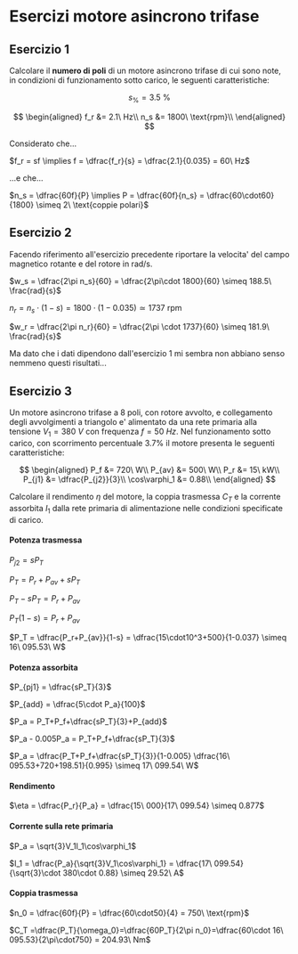 # Esercizi motore asincrono trifase  

## Esercizio 1  

Calcolare il **numero di poli** di un motore asincrono trifase di cui sono note, in condizioni di funzionamento sotto carico, le seguenti caratteristiche:  

```math
    s_\% = 3.5\ \%
```
$$
\begin{aligned}
    f_r &= 2.1\ Hz\\
    n_s &= 1800\ \text{rpm}\\
\end{aligned}
$$

Considerato che...  

$f_r = sf \implies f = \dfrac{f_r}{s} = \dfrac{2.1}{0.035} = 60\ Hz$  

...e che...  

$n_s = \dfrac{60f}{P} \implies P = \dfrac{60f}{n_s} = \dfrac{60\cdot60}{1800} \simeq 2\ \text{coppie polari}$  


## Esercizio 2  

Facendo riferimento all'esercizio precedente riportare la velocita' del campo magnetico rotante e del rotore in rad/s.  

$w_s = \dfrac{2\pi n_s}{60} = \dfrac{2\pi\cdot 1800}{60} \simeq 188.5\ \frac{rad}{s}$  

$n_r = n_s\cdot(1-s) = 1800\cdot(1-0.035) \simeq 1737\ \text{rpm}$  

$w_r = \dfrac{2\pi n_r}{60} = \dfrac{2\pi \cdot 1737}{60} \simeq 181.9\ \frac{rad}{s}$  

Ma dato che i dati dipendono dall'esercizio 1 mi sembra non abbiano senso nemmeno questi risultati...  

## Esercizio 3  

Un motore asincrono trifase a 8 poli, con rotore avvolto, e collegamento degli avvolgimenti a triangolo e' alimentato da una rete primaria alla tensione $V_1 = 380\ V$ con frequenza $f=50\ Hz$. Nel funzionamento sotto carico, con scorrimento percentuale 3.7% il motore presenta le
seguenti caratteristiche:  

$$
\begin{aligned}
    P_f &= 720\ W\\
    P_{av} &= 500\ W\\
    P_r &= 15\ kW\\
    P_{j1} &= \dfrac{P_{j2}}{3}\\
    \cos\varphi_1 &= 0.88\\
\end{aligned}
$$

Calcolare il rendimento $\eta$ del motore, la coppia trasmessa $C_T$ e la corrente assorbita $I_1$ dalla rete primaria di alimentazione nelle condizioni specificate di carico.  


#### Potenza trasmessa  

$P_{j2}=sP_T$  

$P_T=P_r+P_{av}+sP_T$  

$P_T-sP_T=P_r+P_{av}$  

$P_T(1-s)=P_r+P_{av}$  

$P_T = \dfrac{P_r+P_{av}}{1-s} = \dfrac{15\cdot10^3+500}{1-0.037} \simeq 16\ 095.53\ W$  

#### Potenza assorbita  

$P_{pj1} = \dfrac{sP_T}{3}$  

$P_{add} = \dfrac{5\cdot P_a}{100}$

$P_a = P_T+P_f+\dfrac{sP_T}{3}+P_{add}$  

$P_a - 0.005P_a = P_T+P_f+\dfrac{sP_T}{3}$  

$P_a = \dfrac{P_T+P_f+\dfrac{sP_T}{3}}{1-0.005} \dfrac{16\ 095.53+720+198.51}{0.995} \simeq 17\ 099.54\ W$  

#### Rendimento  

$\eta = \dfrac{P_r}{P_a} = \dfrac{15\ 000}{17\ 099.54} \simeq 0.877$  

#### Corrente sulla rete primaria  

$P_a = \sqrt{3}V_1I_1\cos\varphi_1$  

$I_1 = \dfrac{P_a}{\sqrt{3}V_1\cos\varphi_1} = \dfrac{17\ 099.54}{\sqrt{3}\cdot 380\cdot 0.88} \simeq 29.52\ A$  

#### Coppia trasmessa  

$n_0 = \dfrac{60f}{P} = \dfrac{60\cdot50}{4} = 750\ \text{rpm}$  

$C_T =\dfrac{P_T}{\omega_0}=\dfrac{60P_T}{2\pi n_0}=\dfrac{60\cdot 16\ 095.53}{2\pi\cdot750} = 204.93\ Nm$  
